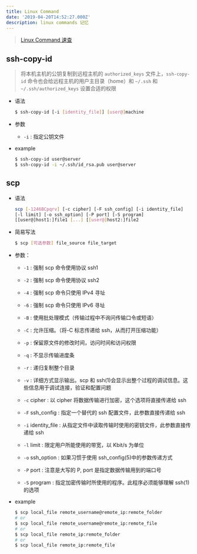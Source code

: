 ```yaml
---
title: Linux Command
date: '2019-04-20T14:52:27.000Z'
description: linux commands 记忆
---
```


> [Linux Command 速查](https://wangchujiang.com/linux-command/)

## ssh-copy-id

> 将本机主机的公钥复制到远程主机的 `authorized_keys` 文件上，`ssh-copy-id` 命令也会给远程主机的用户主目录（home）和 `~/.ssh` 和 `~/.ssh/authorized_keys` 设置合适的权限

- 语法

  ```bash
  $ ssh-copy-id [-i [identity_file]] [user@]machine
  ```

- 参数

  - `-i` : 指定公钥文件

- example

  ```bash
  $ ssh-copy-id user@server
  $ ssh-copy-id -i ~/.ssh/id_rsa.pub user@server
  ```

## scp

- 语法

  ```bash
  scp [-1246BCpqrv] [-c cipher] [-F ssh_config] [-i identity_file]
  [-l limit] [-o ssh_option] [-P port] [-S program]
  [[user@]host1:]file1 [...] [[user@]host2:]file2
  ```

- 简易写法

  ```bash
  $ scp [可选参数] file_source file_target
  ```

- 参数：

  - `-1` : 强制 scp 命令使用协议 ssh1

  - `-2` : 强制 scp 命令使用协议 ssh2

  - `-4` : 强制 scp 命令只使用 IPv4 寻址

  - `-6` : 强制 scp 命令只使用 IPv6 寻址

  - `-B` : 使用批处理模式（传输过程中不询问传输口令或短语）

  - `-C` : 允许压缩。（将-C 标志传递给 ssh，从而打开压缩功能）

  - `-p` : 保留原文件的修改时间，访问时间和访问权限

  - `-q` : 不显示传输进度条

  - `-r` : 递归复制整个目录

  - `-v` : 详细方式显示输出。scp 和 ssh(1)会显示出整个过程的调试信息。这些信息用于调试连接，验证和配置问题

  - `-c` cipher : 以 cipher 将数据传输进行加密，这个选项将直接传递给 ssh

  - `-F` ssh_config : 指定一个替代的 ssh 配置文件，此参数直接传递给 ssh

  - `-i` identity_file : 从指定文件中读取传输时使用的密钥文件，此参数直接传递给 ssh

  - `-l` limit : 限定用户所能使用的带宽，以 Kbit/s 为单位

  - `-o` ssh_option : 如果习惯于使用 ssh_config(5)中的参数传递方式

  - `-P` port : 注意是大写的 P, port 是指定数据传输用到的端口号

  - `-S` program : 指定加密传输时所使用的程序。此程序必须能够理解 ssh(1)的选项

- example

  ```bash
  $ scp local_file remote_username@remote_ip:remote_folder
  # or
  $ scp local_file remote_username@remote_ip:remote_file
  # or
  $ scp local_file remote_ip:remote_folder
  # or
  $ scp local_file remote_ip:remote_file
  ```
